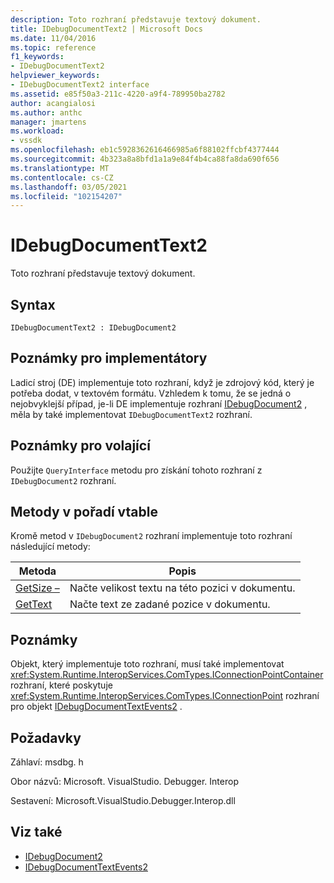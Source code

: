 ```yaml
---
description: Toto rozhraní představuje textový dokument.
title: IDebugDocumentText2 | Microsoft Docs
ms.date: 11/04/2016
ms.topic: reference
f1_keywords:
- IDebugDocumentText2
helpviewer_keywords:
- IDebugDocumentText2 interface
ms.assetid: e85f50a3-211c-4220-a9f4-789950ba2782
author: acangialosi
ms.author: anthc
manager: jmartens
ms.workload:
- vssdk
ms.openlocfilehash: eb1c5928362616466985a6f88102ffcbf4377444
ms.sourcegitcommit: 4b323a8a8bfd1a1a9e84f4b4ca88fa8da690f656
ms.translationtype: MT
ms.contentlocale: cs-CZ
ms.lasthandoff: 03/05/2021
ms.locfileid: "102154207"
---
```

# <a name="idebugdocumenttext2"></a>IDebugDocumentText2
Toto rozhraní představuje textový dokument.

## <a name="syntax"></a>Syntax

```
IDebugDocumentText2 : IDebugDocument2
```

## <a name="notes-for-implementers"></a>Poznámky pro implementátory
 Ladicí stroj (DE) implementuje toto rozhraní, když je zdrojový kód, který je potřeba dodat, v textovém formátu. Vzhledem k tomu, že se jedná o nejobvyklejší případ, je-li DE implementuje rozhraní [IDebugDocument2](../../../extensibility/debugger/reference/idebugdocument2.md) , měla by také implementovat `IDebugDocumentText2` rozhraní.

## <a name="notes-for-callers"></a>Poznámky pro volající
 Použijte `QueryInterface` metodu pro získání tohoto rozhraní z `IDebugDocument2` rozhraní.

## <a name="methods-in-vtable-order"></a>Metody v pořadí vtable
 Kromě metod v `IDebugDocument2` rozhraní implementuje toto rozhraní následující metody:

|Metoda|Popis|
|------------|-----------------|
|[GetSize –](../../../extensibility/debugger/reference/idebugdocumenttext2-getsize.md)|Načte velikost textu na této pozici v dokumentu.|
|[GetText](../../../extensibility/debugger/reference/idebugdocumenttext2-gettext.md)|Načte text ze zadané pozice v dokumentu.|

## <a name="remarks"></a>Poznámky
 Objekt, který implementuje toto rozhraní, musí také implementovat <xref:System.Runtime.InteropServices.ComTypes.IConnectionPointContainer> rozhraní, které poskytuje <xref:System.Runtime.InteropServices.ComTypes.IConnectionPoint> rozhraní pro objekt [IDebugDocumentTextEvents2](../../../extensibility/debugger/reference/idebugdocumenttextevents2.md) .

## <a name="requirements"></a>Požadavky
 Záhlaví: msdbg. h

 Obor názvů: Microsoft. VisualStudio. Debugger. Interop

 Sestavení: Microsoft.VisualStudio.Debugger.Interop.dll

## <a name="see-also"></a>Viz také
- [IDebugDocument2](../../../extensibility/debugger/reference/idebugdocument2.md)
- [IDebugDocumentTextEvents2](../../../extensibility/debugger/reference/idebugdocumenttextevents2.md)
